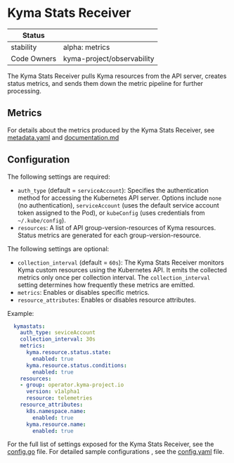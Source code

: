 # Kyma Stats Receiver


| Status      |                            |
|-------------|----------------------------|
| stability   | alpha: metrics             |
| Code Owners | kyma-project/observability |

The Kyma Stats Receiver pulls Kyma resources from the API server, creates status metrics, and sends them down the metric pipeline for further processing.

## Metrics

For details about the metrics produced by the Kyma Stats Receiver, see [metadata.yaml](./metadata.yaml) and [documentation.md](./documentation.md)

## Configuration

The following settings are required:

- `auth_type` (default = `serviceAccount`): Specifies the authentication method for accessing the Kubernetes API server.
   Options include `none` (no authentication), `serviceAccount` (uses the default service account token assigned to the Pod), or `kubeConfig` (uses credentials from `~/.kube/config`).
- `resources`: A list of API group-version-resources of Kyma resources. Status metrics are generated for each group-version-resource.

The following settings are optional:

- `collection_interval` (default = `60s`): The Kyma Stats Receiver monitors Kyma custom resources using the Kubernetes API. It emits the collected metrics only once per collection interval. The `collection_interval` setting determines how frequently these metrics are emitted.
- `metrics`: Enables or disables specific metrics.
- `resource_attributes`: Enables or disables resource attributes.

Example:

```yaml
  kymastats:
    auth_type: seviceAccount
    collection_interval: 30s
    metrics:
      kyma.resource.status.state:
        enabled: true
      kyma.resource.status.conditions:
        enabled: true
    resources:
    - group: operator.kyma-project.io
      version: v1alpha1
      resource: telemetries
    resource_attributes:
      k8s.namespace.name:
        enabled: true
      kyma.resource.name:
        enabled: true
```

For the full list of settings exposed for the Kyma Stats Receiver, see the [config.go](./config.go) file.
For detailed sample configurations , see the [config.yaml](./testdata/config.yaml) file.
